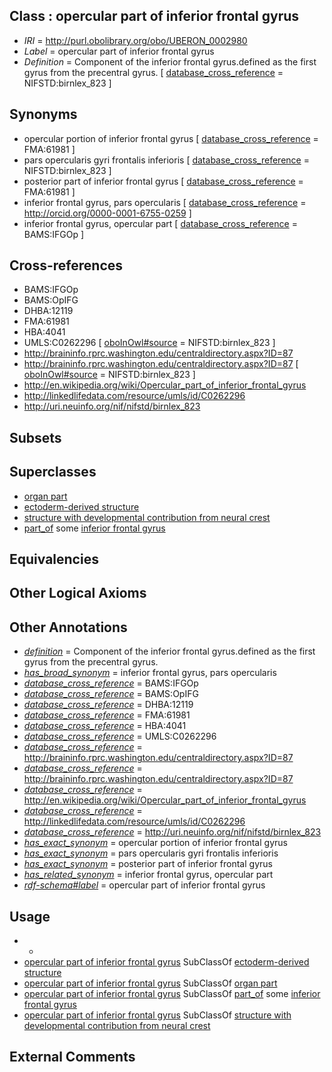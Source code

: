 
## Class : opercular part of inferior frontal gyrus

 * *IRI* = http://purl.obolibrary.org/obo/UBERON_0002980
 * *Label* = opercular part of inferior frontal gyrus
 * *Definition* = Component of the inferior frontal gyrus.defined as the first gyrus from the precentral gyrus. [ [database_cross_reference](../../ef/oboInOwl#hasDbXref.md) = NIFSTD:birnlex_823 ]

## Synonyms

 * opercular portion of inferior frontal gyrus [ [database_cross_reference](../../ef/oboInOwl#hasDbXref.md) = FMA:61981 ]
 * pars opercularis gyri frontalis inferioris [ [database_cross_reference](../../ef/oboInOwl#hasDbXref.md) = NIFSTD:birnlex_823 ]
 * posterior part of inferior frontal gyrus [ [database_cross_reference](../../ef/oboInOwl#hasDbXref.md) = FMA:61981 ]
 * inferior frontal gyrus, pars opercularis [ [database_cross_reference](../../ef/oboInOwl#hasDbXref.md) = http://orcid.org/0000-0001-6755-0259 ]
 * inferior frontal gyrus, opercular part [ [database_cross_reference](../../ef/oboInOwl#hasDbXref.md) = BAMS:IFGOp ]

## Cross-references

 * BAMS:IFGOp
 * BAMS:OpIFG
 * DHBA:12119
 * FMA:61981
 * HBA:4041
 * UMLS:C0262296 [ [oboInOwl#source](../../ce/oboInOwl#source.md) = NIFSTD:birnlex_823 ]
 * http://braininfo.rprc.washington.edu/centraldirectory.aspx?ID=87
 * http://braininfo.rprc.washington.edu/centraldirectory.aspx?ID=87 [ [oboInOwl#source](../../ce/oboInOwl#source.md) = NIFSTD:birnlex_823 ]
 * http://en.wikipedia.org/wiki/Opercular_part_of_inferior_frontal_gyrus
 * http://linkedlifedata.com/resource/umls/id/C0262296
 * http://uri.neuinfo.org/nif/nifstd/birnlex_823

## Subsets


## Superclasses

 * [organ part](../../UBERON/64/UBERON_0000064.md)
 * [ectoderm-derived structure](../../UBERON/21/UBERON_0004121.md)
 * [structure with developmental contribution from neural crest](../../UBERON/14/UBERON_0010314.md)
 * [part_of](../../BFO/50/BFO_0000050.md) some [inferior frontal gyrus](../../UBERON/98/UBERON_0002998.md)

## Equivalencies


## Other Logical Axioms


## Other Annotations

 * *[definition](../../IAO/15/IAO_0000115.md)* = Component of the inferior frontal gyrus.defined as the first gyrus from the precentral gyrus.
 * *[has_broad_synonym](../../ym/oboInOwl#hasBroadSynonym.md)* = inferior frontal gyrus, pars opercularis
 * *[database_cross_reference](../../ef/oboInOwl#hasDbXref.md)* = BAMS:IFGOp
 * *[database_cross_reference](../../ef/oboInOwl#hasDbXref.md)* = BAMS:OpIFG
 * *[database_cross_reference](../../ef/oboInOwl#hasDbXref.md)* = DHBA:12119
 * *[database_cross_reference](../../ef/oboInOwl#hasDbXref.md)* = FMA:61981
 * *[database_cross_reference](../../ef/oboInOwl#hasDbXref.md)* = HBA:4041
 * *[database_cross_reference](../../ef/oboInOwl#hasDbXref.md)* = UMLS:C0262296
 * *[database_cross_reference](../../ef/oboInOwl#hasDbXref.md)* = http://braininfo.rprc.washington.edu/centraldirectory.aspx?ID=87
 * *[database_cross_reference](../../ef/oboInOwl#hasDbXref.md)* = http://braininfo.rprc.washington.edu/centraldirectory.aspx?ID=87
 * *[database_cross_reference](../../ef/oboInOwl#hasDbXref.md)* = http://en.wikipedia.org/wiki/Opercular_part_of_inferior_frontal_gyrus
 * *[database_cross_reference](../../ef/oboInOwl#hasDbXref.md)* = http://linkedlifedata.com/resource/umls/id/C0262296
 * *[database_cross_reference](../../ef/oboInOwl#hasDbXref.md)* = http://uri.neuinfo.org/nif/nifstd/birnlex_823
 * *[has_exact_synonym](../../ym/oboInOwl#hasExactSynonym.md)* = opercular portion of inferior frontal gyrus
 * *[has_exact_synonym](../../ym/oboInOwl#hasExactSynonym.md)* = pars opercularis gyri frontalis inferioris
 * *[has_exact_synonym](../../ym/oboInOwl#hasExactSynonym.md)* = posterior part of inferior frontal gyrus
 * *[has_related_synonym](../../ym/oboInOwl#hasRelatedSynonym.md)* = inferior frontal gyrus, opercular part
 * *[rdf-schema#label](../../el/rdf-schema#label.md)* = opercular part of inferior frontal gyrus

## Usage

 * -
 * [opercular part of inferior frontal gyrus](../../UBERON/80/UBERON_0002980.md) SubClassOf [ectoderm-derived structure](../../UBERON/21/UBERON_0004121.md)
 * [opercular part of inferior frontal gyrus](../../UBERON/80/UBERON_0002980.md) SubClassOf [organ part](../../UBERON/64/UBERON_0000064.md)
 * [opercular part of inferior frontal gyrus](../../UBERON/80/UBERON_0002980.md) SubClassOf [part_of](../../BFO/50/BFO_0000050.md) some [inferior frontal gyrus](../../UBERON/98/UBERON_0002998.md)
 * [opercular part of inferior frontal gyrus](../../UBERON/80/UBERON_0002980.md) SubClassOf [structure with developmental contribution from neural crest](../../UBERON/14/UBERON_0010314.md)

## External Comments

